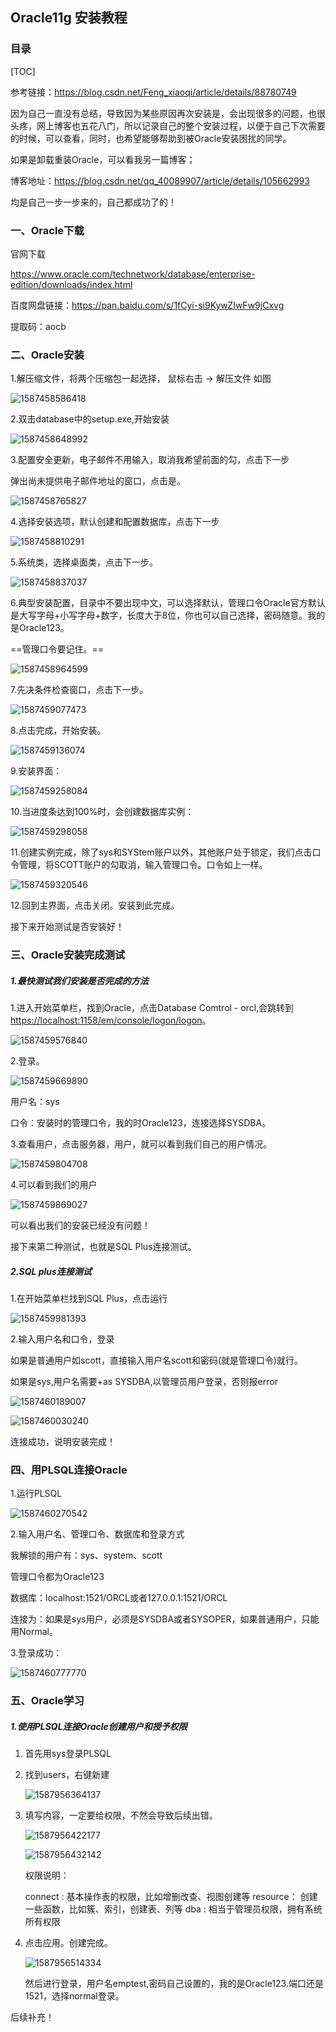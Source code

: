## Oracle11g 安装教程

### 目录

[TOC]

参考链接：https://blog.csdn.net/Feng_xiaoqi/article/details/88780749

因为自己一直没有总结，导致因为某些原因再次安装是，会出现很多的问题，也很头疼，网上博客也五花八门，所以记录自己的整个安装过程，以便于自己下次需要的时候，可以查看，同时，也希望能够帮助到被Oracle安装困扰的同学。

如果是卸载重装Oracle，可以看我另一篇博客；

博客地址：<https://blog.csdn.net/qq_40089907/article/details/105662993>

均是自己一步一步来的，自己都成功了的！

### 一、Oracle下载

官网下载

https://www.oracle.com/technetwork/database/enterprise-edition/downloads/index.html

百度网盘链接：https://pan.baidu.com/s/1fCyi-si9KywZIwFw9jCxvg

提取码：aocb

### 二、Oracle安装

1.解压缩文件，将两个压缩包一起选择， 鼠标右击 ->  解压文件 如图

![1587458586418](C:\Users\dell\AppData\Roaming\Typora\typora-user-images\1587458586418.png)

2.双击database中的setup.exe,开始安装

![1587458648992](C:\Users\dell\AppData\Roaming\Typora\typora-user-images\1587458648992.png)

3.配置安全更新，电子邮件不用输入，取消我希望前面的勾，点击下一步

弹出尚未提供电子邮件地址的窗口，点击是。

![1587458765827](C:\Users\dell\AppData\Roaming\Typora\typora-user-images\1587458765827.png)

4.选择安装选项，默认创建和配置数据库，点击下一步

![1587458810291](C:\Users\dell\AppData\Roaming\Typora\typora-user-images\1587458810291.png)

5.系统类，选择桌面类，点击下一步。

![1587458837037](C:\Users\dell\AppData\Roaming\Typora\typora-user-images\1587458837037.png)

6.典型安装配置，目录中不要出现中文，可以选择默认，管理口令Oracle官方默认是大写字母+小写字母+数字，长度大于8位，你也可以自己选择，密码随意。我的是Oracle123。

==管理口令要记住。==

![1587458964599](C:\Users\dell\AppData\Roaming\Typora\typora-user-images\1587458964599.png)

7.先决条件检查窗口，点击下一步。

![1587459077473](C:\Users\dell\AppData\Roaming\Typora\typora-user-images\1587459077473.png)

8.点击完成，开始安装。

![1587459136074](C:\Users\dell\AppData\Roaming\Typora\typora-user-images\1587459136074.png)

9.安装界面：

![1587459258084](C:\Users\dell\AppData\Roaming\Typora\typora-user-images\1587459258084.png)

10.当进度条达到100%时，会创建数据库实例：

![1587459298058](C:\Users\dell\AppData\Roaming\Typora\typora-user-images\1587459298058.png)

11.创建实例完成，除了sys和SYStem账户以外，其他账户处于锁定，我们点击口令管理，将SCOTT账户的勾取消，输入管理口令。口令如上一样。

![1587459320546](C:\Users\dell\AppData\Roaming\Typora\typora-user-images\1587459320546.png)

12.回到主界面，点击关闭。安装到此完成。

接下来开始测试是否安装好！

### 三、Oracle安装完成测试

##### 1.最快测试我们安装是否完成的方法

1.进入开始菜单栏，找到Oracle，点击Database Comtrol - orcl,会跳转到<https://localhost:1158/em/console/logon/logon>。

![1587459576840](C:\Users\dell\AppData\Roaming\Typora\typora-user-images\1587459576840.png)

2.登录。

![1587459669890](C:\Users\dell\AppData\Roaming\Typora\typora-user-images\1587459669890.png)

用户名：sys  

口令：安装时的管理口令，我的时Oracle123，连接选择SYSDBA。

3.查看用户，点击服务器，用户，就可以看到我们自己的用户情况。

![1587459804708](C:\Users\dell\AppData\Roaming\Typora\typora-user-images\1587459804708.png)

4.可以看到我们的用户

![1587459869027](C:\Users\dell\AppData\Roaming\Typora\typora-user-images\1587459869027.png)

可以看出我们的安装已经没有问题！

接下来第二种测试，也就是SQL Plus连接测试。

##### 2.SQL plus连接测试

1.在开始菜单栏找到SQL Plus，点击运行

![1587459981393](C:\Users\dell\AppData\Roaming\Typora\typora-user-images\1587459981393.png)

2.输入用户名和口令，登录

如果是普通用户如scott，直接输入用户名scott和密码(就是管理口令)就行。

如果是sys,用户名需要+as SYSDBA,以管理员用户登录，否则报error

![1587460189007](C:\Users\dell\AppData\Roaming\Typora\typora-user-images\1587460189007.png)

![1587460030240](C:\Users\dell\AppData\Roaming\Typora\typora-user-images\1587460030240.png)

连接成功，说明安装完成！

### 四、用PLSQL连接Oracle

1.运行PLSQL

![1587460270542](C:\Users\dell\AppData\Roaming\Typora\typora-user-images\1587460270542.png)

2.输入用户名、管理口令、数据库和登录方式

我解锁的用户有：sys、system、scott

管理口令都为Oracle123

数据库：localhost:1521/ORCL或者127.0.0.1:1521/ORCL

连接为：如果是sys用户，必须是SYSDBA或者SYSOPER，如果普通用户，只能用Normal。

3.登录成功：

![1587460777770](C:\Users\dell\AppData\Roaming\Typora\typora-user-images\1587460777770.png)

### 五、Oracle学习

##### 1.使用PLSQL连接Oracle创建用户和授予权限

1. 首先用sys登录PLSQL

2. 找到users，右键新建

   ![1587956364137](C:\Users\dell\AppData\Roaming\Typora\typora-user-images\1587956364137.png)

3. 填写内容，一定要给权限，不然会导致后续出错。

   ![1587956422177](C:\Users\dell\AppData\Roaming\Typora\typora-user-images\1587956422177.png)

   ![1587956432142](C:\Users\dell\AppData\Roaming\Typora\typora-user-images\1587956432142.png)

   权限说明：

   connect : 基本操作表的权限，比如增删改查、视图创建等 
   resource： 创建一些函数，比如簇、索引，创建表、列等 
   dba : 相当于管理员权限，拥有系统所有权限 

4. 点击应用。创建完成。

   ![1587956514334](C:\Users\dell\AppData\Roaming\Typora\typora-user-images\1587956514334.png)

   然后进行登录，用户名emptest,密码自己设置的，我的是Oracle123.端口还是1521，选择normal登录。

后续补充！